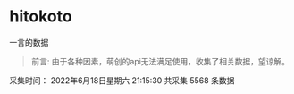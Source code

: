 # hitokoto
一言的数据

> 前言: 由于各种因素，萌创的api无法满足使用，收集了相关数据，望谅解。

采集时间： 2022年6月18日星期六 21:15:30 共采集 5568 条数据
